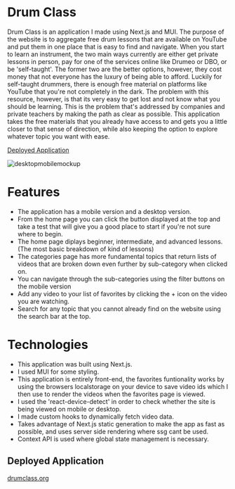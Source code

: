 # Drum Class
Drum Class is an application I made using Next.js and MUI. The purpose of the website is to aggregate free drum lessons that are available on YouTube and put them in one place that is easy to find and navigate. When you start to learn an instrument, the two main ways currently are either get private lessons in person, pay for one of the services online like Drumeo or DBO, or be 'self-taught'. The former two are the better options, however, they cost money that not everyone has the luxury of being able to afford. Luckily for self-taught drummers, there is enough free material on platforms like YouTube that you're not completely in the dark. The problem with this resource, however, is that its very easy to get lost and not know what you should be learning. This is the problem that's addressed by companies and private teachers by making the path as clear as possible. This application takes the free materials that you already have access to and gets you a little closer to that sense of direction, while also keeping the option to explore whatever topic you want with ease.

[Deployed Application](https://www.drumclass.org)

![desktopmobilemockup](https://user-images.githubusercontent.com/87290877/202004718-f8ffecea-2f29-4249-8765-c02ad0d2201c.jpg)

# Features
- The application has a mobile version and a desktop version. 
- From the home page you can click the button displayed at the top and take a test that will give you a good place to start if you're not sure where to begin.
- The home page diplays beginner, intermediate, and advanced lessons. (The most basic breakdown of kind of lessons) 
- The categories page has more fundamental topics that return lists of videos that are broken down even further by sub-category when clicked on.
- You can navigate through the sub-categories using the filter buttons on the mobile version
- Add any video to your list of favorites by clicking the + icon on the video you are watching.
- Search for any topic that you cannot already find on the website using the search bar at the top.

# Technologies
- This application was built using Next.js.
- I used MUI for some styling.
- This application is entirely front-end, the favorites funtionality works by using the browsers localstorage on your device to save video ids which I then use to render the videos when the favorites page is viewed.
- I used the 'react-device-detect' in order to check whether the site is being viewed on mobile or desktop.
- I made custom hooks to dynamically fetch video data.
- Takes advantage of Next.js static generation to make the app as fast as possible, and uses server side rendering where ssg cant be used.
- Context API is used where global state management is necessary.
## Deployed Application
[drumclass.org](https://www.drumclass.org)
